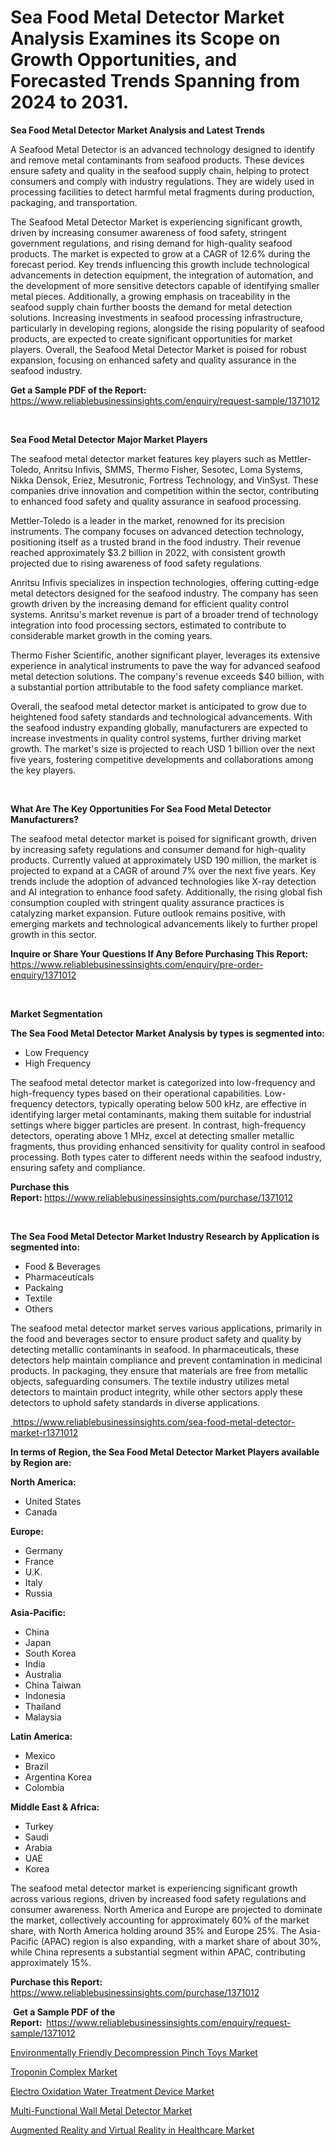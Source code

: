 <p><h1>Sea Food Metal Detector Market Analysis Examines its Scope on Growth Opportunities, and Forecasted Trends Spanning from 2024 to 2031.</h1></p><p><strong>Sea Food Metal Detector Market Analysis and Latest Trends</strong></p>
<p><p>A Seafood Metal Detector is an advanced technology designed to identify and remove metal contaminants from seafood products. These devices ensure safety and quality in the seafood supply chain, helping to protect consumers and comply with industry regulations. They are widely used in processing facilities to detect harmful metal fragments during production, packaging, and transportation.</p><p>The Seafood Metal Detector Market is experiencing significant growth, driven by increasing consumer awareness of food safety, stringent government regulations, and rising demand for high-quality seafood products. The market is expected to grow at a CAGR of 12.6% during the forecast period. Key trends influencing this growth include technological advancements in detection equipment, the integration of automation, and the development of more sensitive detectors capable of identifying smaller metal pieces. Additionally, a growing emphasis on traceability in the seafood supply chain further boosts the demand for metal detection solutions. Increasing investments in seafood processing infrastructure, particularly in developing regions, alongside the rising popularity of seafood products, are expected to create significant opportunities for market players. Overall, the Seafood Metal Detector Market is poised for robust expansion, focusing on enhanced safety and quality assurance in the seafood industry.</p></p>
<p><strong>Get a Sample PDF of the Report:&nbsp;</strong> <a href="https://www.reliablebusinessinsights.com/enquiry/request-sample/1371012?utm_campaign=1138&utm_medium=2&utm_source=Github&utm_content=ia&utm_term=06122024&utm_id=sea-food-metal-detector">https://www.reliablebusinessinsights.com/enquiry/request-sample/1371012</a></p>
<p>&nbsp;</p>
<p><strong>Sea Food Metal Detector Major Market Players</strong></p>
<p><p>The seafood metal detector market features key players such as Mettler-Toledo, Anritsu Infivis, SMMS, Thermo Fisher, Sesotec, Loma Systems, Nikka Densok, Eriez, Mesutronic, Fortress Technology, and VinSyst. These companies drive innovation and competition within the sector, contributing to enhanced food safety and quality assurance in seafood processing.</p><p>Mettler-Toledo is a leader in the market, renowned for its precision instruments. The company focuses on advanced detection technology, positioning itself as a trusted brand in the food industry. Their revenue reached approximately $3.2 billion in 2022, with consistent growth projected due to rising awareness of food safety regulations.</p><p>Anritsu Infivis specializes in inspection technologies, offering cutting-edge metal detectors designed for the seafood industry. The company has seen growth driven by the increasing demand for efficient quality control systems. Anritsu's market revenue is part of a broader trend of technology integration into food processing sectors, estimated to contribute to considerable market growth in the coming years.</p><p>Thermo Fisher Scientific, another significant player, leverages its extensive experience in analytical instruments to pave the way for advanced seafood metal detection solutions. The company's revenue exceeds $40 billion, with a substantial portion attributable to the food safety compliance market.</p><p>Overall, the seafood metal detector market is anticipated to grow due to heightened food safety standards and technological advancements. With the seafood industry expanding globally, manufacturers are expected to increase investments in quality control systems, further driving market growth. The market's size is projected to reach USD 1 billion over the next five years, fostering competitive developments and collaborations among the key players.</p></p>
<p>&nbsp;</p>
<p><strong>What Are The Key Opportunities For Sea Food Metal Detector Manufacturers?</strong></p>
<p><p>The seafood metal detector market is poised for significant growth, driven by increasing safety regulations and consumer demand for high-quality products. Currently valued at approximately USD 190 million, the market is projected to expand at a CAGR of around 7% over the next five years. Key trends include the adoption of advanced technologies like X-ray detection and AI integration to enhance food safety. Additionally, the rising global fish consumption coupled with stringent quality assurance practices is catalyzing market expansion. Future outlook remains positive, with emerging markets and technological advancements likely to further propel growth in this sector.</p></p>
<p><strong>Inquire or Share Your Questions If Any Before Purchasing This Report:</strong> <a href="https://www.reliablebusinessinsights.com/enquiry/pre-order-enquiry/1371012?utm_campaign=1138&utm_medium=2&utm_source=Github&utm_content=ia&utm_term=06122024&utm_id=sea-food-metal-detector">https://www.reliablebusinessinsights.com/enquiry/pre-order-enquiry/1371012</a></p>
<p>&nbsp;</p>
<p><strong>Market Segmentation</strong></p>
<p><strong>The Sea Food Metal Detector Market Analysis by types is segmented into:</strong></p>
<p><ul><li>Low Frequency</li><li>High Frequency</li></ul></p>
<p><p>The seafood metal detector market is categorized into low-frequency and high-frequency types based on their operational capabilities. Low-frequency detectors, typically operating below 500 kHz, are effective in identifying larger metal contaminants, making them suitable for industrial settings where bigger particles are present. In contrast, high-frequency detectors, operating above 1 MHz, excel at detecting smaller metallic fragments, thus providing enhanced sensitivity for quality control in seafood processing. Both types cater to different needs within the seafood industry, ensuring safety and compliance.</p></p>
<p><strong>Purchase this Report:&nbsp;</strong><a href="https://www.reliablebusinessinsights.com/purchase/1371012?utm_campaign=1138&utm_medium=2&utm_source=Github&utm_content=ia&utm_term=06122024&utm_id=sea-food-metal-detector">https://www.reliablebusinessinsights.com/purchase/1371012</a></p>
<p>&nbsp;</p>
<p><strong>The Sea Food Metal Detector Market Industry Research by Application is segmented into:</strong></p>
<p><ul><li>Food & Beverages</li><li>Pharmaceuticals</li><li>Packaing</li><li>Textile</li><li>Others</li></ul></p>
<p><p>The seafood metal detector market serves various applications, primarily in the food and beverages sector to ensure product safety and quality by detecting metallic contaminants in seafood. In pharmaceuticals, these detectors help maintain compliance and prevent contamination in medicinal products. In packaging, they ensure that materials are free from metallic objects, safeguarding consumers. The textile industry utilizes metal detectors to maintain product integrity, while other sectors apply these detectors to uphold safety standards in diverse applications.</p></p>
<p><a href="https://www.reliablebusinessinsights.com/sea-food-metal-detector-market-r1371012?utm_campaign=1138&utm_medium=2&utm_source=Github&utm_content=ia&utm_term=06122024&utm_id=sea-food-metal-detector">&nbsp;https://www.reliablebusinessinsights.com/sea-food-metal-detector-market-r1371012</a></p>
<p><strong>In terms of Region, the Sea Food Metal Detector Market Players available by Region are:</strong></p>
<p>
    <p> <strong> North America: </strong>
        <ul>
            <li>United States</li>
            <li>Canada</li>
        </ul>
        </p> 
    <p> <strong> Europe: </strong>
        <ul>
            <li>Germany</li>
            <li>France</li>
            <li>U.K.</li>
            <li>Italy</li>
            <li>Russia</li>
        </ul>
        </p> 
    <p> <strong> Asia-Pacific: </strong>
        <ul>
            <li>China</li>
            <li>Japan</li>
            <li>South Korea</li>
            <li>India</li>
            <li>Australia</li>
            <li>China Taiwan</li>
            <li>Indonesia</li>
            <li>Thailand</li>
            <li>Malaysia</li>
        </ul>
        </p> 
    <p> <strong> Latin America: </strong>
        <ul>
            <li>Mexico</li>
            <li>Brazil</li>
            <li>Argentina Korea</li>
            <li>Colombia</li>
        </ul>
        </p> 
    <p> <strong> Middle East & Africa: </strong>
        <ul>
            <li>Turkey</li>
            <li>Saudi</li>
            <li>Arabia</li>
            <li>UAE</li>
            <li>Korea</li>
        </ul>
    </p>
    </p>
<p><p>The seafood metal detector market is experiencing significant growth across various regions, driven by increased food safety regulations and consumer awareness. North America and Europe are projected to dominate the market, collectively accounting for approximately 60% of the market share, with North America holding around 35% and Europe 25%. The Asia-Pacific (APAC) region is also expanding, with a market share of about 30%, while China represents a substantial segment within APAC, contributing approximately 15%.</p></p>
<p><strong>Purchase this Report: </strong><a href="https://www.reliablebusinessinsights.com/purchase/1371012?utm_campaign=1138&utm_medium=2&utm_source=Github&utm_content=ia&utm_term=06122024&utm_id=sea-food-metal-detector">https://www.reliablebusinessinsights.com/purchase/1371012</a></p>
<p>&nbsp;<strong>Get a Sample PDF of the Report:&nbsp;&nbsp;</strong><a href="https://www.reliablebusinessinsights.com/enquiry/request-sample/1371012?utm_campaign=1138&utm_medium=2&utm_source=Github&utm_content=ia&utm_term=06122024&utm_id=sea-food-metal-detector">https://www.reliablebusinessinsights.com/enquiry/request-sample/1371012</a></p>
<p><strong></strong></p>
<p><p><a href="https://issuu.com/reportprime-2/docs/environmentally-friendly-decompression-pinch-toys-?utm_campaign=1138&utm_medium=2&utm_source=Github&utm_content=ia&utm_term=06122024&utm_id=sea-food-metal-detector">Environmentally Friendly Decompression Pinch Toys Market</a></p><p><a href="https://www.linkedin.com/pulse/t-insight-dial-ziosf?utm_campaign=1138&utm_medium=2&utm_source=Github&utm_content=ia&utm_term=06122024&utm_id=sea-food-metal-detector">Troponin Complex Market</a></p><p><a href="https://issuu.com/reportprime-2/docs/electro-oxidation-water-treatment-device-market-si?utm_campaign=1138&utm_medium=2&utm_source=Github&utm_content=ia&utm_term=06122024&utm_id=sea-food-metal-detector">Electro Oxidation Water Treatment Device Market</a></p><p><a href="https://github.com/jerhoskinson197676/Market-Research-Report-List-1/blob/main/multi-functional-wall-metal-detector-market.md?utm_campaign=1138&utm_medium=2&utm_source=Github&utm_content=ia&utm_term=06122024&utm_id=sea-food-metal-detector">Multi-Functional Wall Metal Detector Market</a></p><p><a href="https://www.linkedin.com/pulse/the-hashub-gdiff?utm_campaign=1138&utm_medium=2&utm_source=Github&utm_content=ia&utm_term=06122024&utm_id=sea-food-metal-detector">Augmented Reality and Virtual Reality in Healthcare Market</a></p></p>